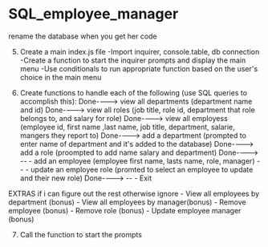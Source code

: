 # SQL_employee_manager

rename the database when you get her code


5. Create a main index.js file
    -Import inquirer, console.table, db connection 
    -Create a function to start the inquirer prompts and display the main menu
    -Use conditionals to run appropriate function based on the user's choice in the main menu

6. Create functions to handle each of the following (use SQL queries to accomplish this):
Done----> view all departments (department name and id)
Done----> view all roles (job title, role id, department that role belongs to, and salary for role)
Done----> view all employess (employee id, first name ,last name, job title, department, salarie, mangers they report to)
Done----> add a department (prompted to enter name of department and it's added to the database)
Done----> add a role (proompted to add name salary and department)
Done---->  --  - add an employee (employee first name, lasts name, role, manager)
  --  - update an employee role (promted to select an employee to update and their new role)
Done---->  --  - Exit

EXTRAS if i can figure out the rest otherwise ignore
    - View all employees by department (bonus)
    - View all employees by manager(bonus)
    - Remove employee (bonus)
    - Remove role (bonus)
    - Update employee manager (bonus)

7. Call the function to start the prompts